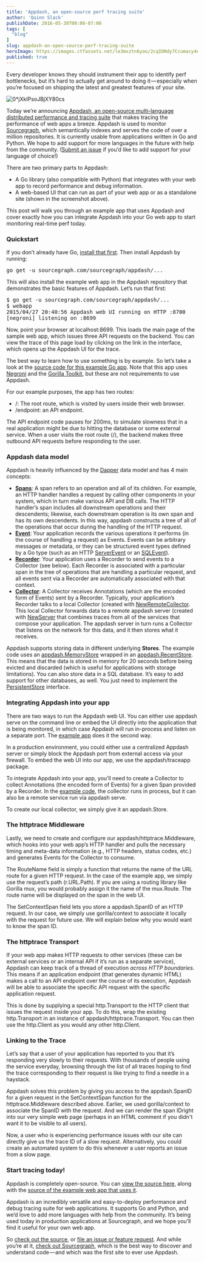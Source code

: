 ```yaml
---
title: 'Appdash, an open-source perf tracing suite'
author: 'Quinn Slack'
publishDate: 2016-05-30T00:00-07:00
tags: [
  "blog"
]
slug: appdash-an-open-source-perf-tracing-suite
heroImage: https://images.ctfassets.net/le3mxztn6yoo/2cqIONdy7Ccumacy4eCC8W/bf4a730c417954a3c7a30394cd8ddd51/0_jXkIPsoJBjXY80cs.png
published: true
---
```




Every developer knows they should instrument their app to identify perf bottlenecks, but it’s hard to actually get around to doing it — especially when you’re focused on shipping the latest and greatest features of your site.

![0*jXkIPsoJBjXY80cs](//images.contentful.com/le3mxztn6yoo/2cqIONdy7Ccumacy4eCC8W/bf4a730c417954a3c7a30394cd8ddd51/0_jXkIPsoJBjXY80cs.png)

Today we’re announcing [Appdash, an open-source multi-language distributed performance and tracing suite](https://github.com/sourcegraph/appdash) that makes tracing the performance of web apps a breeze. Appdash is used to monitor [Sourcegraph](https://sourcegraph.com/), which semantically indexes and serves the code of over a million repositories. It is currently usable from applications written in Go and Python. We hope to add support for more languages in the future with help from the community. ([Submit an issue](https://github.com/sourcegraph/appdash/issues) if you’d like to add support for your language of choice!)

There are two primary parts to Appdash:

*   A Go library (also compatible with Python) that integrates with your web app to record performance and debug information.
*   A web-based UI that can run as part of your web app or as a standalone site (shown in the screenshot above).

This post will walk you through an example app that uses Appdash and cover exactly how you can integrate Appdash into your Go web app to start monitoring real-time perf today.

### Quickstart

If you don’t already have Go, [install that first](https://golang.org/doc/install). Then install Appdash by running:

<pre name="27e2" id="27e2" class="graf graf--pre graf-after--p">go get -u sourcegraph.com/sourcegraph/appdash/...</pre>

This will also install the example web app in the Appdash repository that demonstrates the basic features of Appdash. Let’s run that first:

<pre name="c9e1" id="c9e1" class="graf graf--pre graf-after--p">$ go get -u sourcegraph.com/sourcegraph/appdash/...
$ webapp
2015/04/27 20:40:56 Appdash web UI running on HTTP :8700
[negroni] listening on :8699</pre>

Now, point your browser at localhost:8699\. This loads the main page of the sample web app, which issues three API requests on the backend. You can view the trace of this page load by clicking on the link in the interface, which opens up the Appdash UI for the trace.

The best way to learn how to use something is by example. So let’s take a look at the [source code for this example Go app](https://sourcegraph.com/github.com/sourcegraph/appdash/-/blob/examples/cmd/webapp/main.go). Note that this app uses [Negroni](https://github.com/codegangsta/negroni) and the [Gorilla Toolkit](http://www.gorillatoolkit.org/), but these are not requirements to use Appdash.

For our example purposes, the app has two routes:

*   /: The root route, which is visited by users inside their web browser.
*   /endpoint: an API endpoint.

The API endpoint code pauses for 200ms, to simulate slowness that in a real application might be due to hitting the database or some external service. When a user visits the root route (/), the backend makes three outbound API requests before responding to the user.

### Appdash data model

Appdash is heavily influenced by the [Dapper](http://research.google.com/pubs/pub36356.html) data model and has 4 main concepts:

*   [**Spans**](https://sourcegraph.com/sourcegraph.com/sourcegraph/appdash@master/.GoPackage/sourcegraph.com/sourcegraph/appdash/.def/SpanID): A span refers to an operation and all of its children. For example, an HTTP handler handles a request by calling other components in your system, which in turn make various API and DB calls. The HTTP handler’s span includes all downstream operations and their descendents; likewise, each downstream operation is its own span and has its own descendents. In this way, appdash constructs a tree of all of the operations that occur during the handling of the HTTP request.
*   [**Event**](https://sourcegraph.com/sourcegraph.com/sourcegraph/appdash@master/.GoPackage/sourcegraph.com/sourcegraph/appdash/.def/Event): Your application records the various operations it performs (in the course of handling a request) as Events. Events can be arbitrary messages or metadata, or they can be structured event types defined by a Go type (such as an HTTP [ServerEvent](https://sourcegraph.com/sourcegraph.com/sourcegraph/appdash@master/.GoPackage/sourcegraph.com/sourcegraph/appdash/httptrace/.def/ServerEvent) or an [SQLEvent](https://sourcegraph.com/sourcegraph.com/sourcegraph/appdash@master/.GoPackage/sourcegraph.com/sourcegraph/appdash/sqltrace/.def/SQLEvent)).
*   [**Recorder**](https://sourcegraph.com/sourcegraph.com/sourcegraph/appdash@master/.GoPackage/sourcegraph.com/sourcegraph/appdash/.def/Recorder): Your application uses a Recorder to send events to a Collector (see below). Each Recorder is associated with a particular span in the tree of operations that are handling a particular request, and all events sent via a Recorder are automatically associated with that context.
*   [**Collector**](https://sourcegraph.com/sourcegraph.com/sourcegraph/appdash@master/.GoPackage/sourcegraph.com/sourcegraph/appdash/.def/Collector): A Collector receives Annotations (which are the encoded form of Events) sent by a Recorder. Typically, your application’s Recorder talks to a local Collector (created with [NewRemoteCollector](https://sourcegraph.com/sourcegraph.com/sourcegraph/appdash@master/.GoPackage/sourcegraph.com/sourcegraph/appdash/.def/NewRemoteCollector). This local Collector forwards data to a remote appdash server (created with [NewServer](https://sourcegraph.com/sourcegraph.com/sourcegraph/appdash@master/.GoPackage/sourcegraph.com/sourcegraph/appdash/.def/NewServer) that combines traces from all of the services that compose your application. The appdash server in turn runs a Collector that listens on the network for this data, and it then stores what it receives.

Appdash supports storing data in different underlying **Stores**. The example code uses an [appdash.MemoryStore](https://sourcegraph.com/sourcegraph.com/sourcegraph/appdash@master/.GoPackage/sourcegraph.com/sourcegraph/appdash/.def/MemoryStore) wrapped in an [appdash.RecentStore](https://sourcegraph.com/sourcegraph.com/sourcegraph/appdash@master/.GoPackage/sourcegraph.com/sourcegraph/appdash/.def/RecentStore). This means that the data is stored in memory for 20 seconds before being evicted and discarded (which is useful for applications with storage limitations). You can also store data in a SQL database. It’s easy to add support for other databases, as well. You just need to implement the [PersistentStore](https://sourcegraph.com/sourcegraph.com/sourcegraph/appdash@master/.GoPackage/sourcegraph.com/sourcegraph/appdash/.def/PersistentStore) interface.

### Integrating Appdash into your app

There are two ways to run the Appdash web UI. You can either use appdash serve on the command line or embed the UI directly into the application that is being monitored, in which case Appdash will run in-process and listen on a separate port. The [example app](https://sourcegraph.com/github.com/sourcegraph/appdash/-/blob/examples/cmd/webapp/main.go) does it the second way.

In a production environment, you could either use a centralized Appdash server or simply block the Appdash port from external access via your firewall. To embed the web UI into our app, we use the appdash/traceapp package.

To integrate Appdash into your app, you’ll need to create a Collector to collect Annotations (the encoded form of Events) for a given Span provided by a Recorder. In the [example code](https://sourcegraph.com/github.com/sourcegraph/appdash/-/blob/examples/cmd/webapp/main.go), the collector runs in process, but it can also be a remote service run via appdash serve.

To create our local collector, we simply give it an appdash.Store.

### The httptrace Middleware

Lastly, we need to create and configure our appdash/httptrace.Middleware, which hooks into your web app’s HTTP handler and pulls the necessary timing and meta-data information (e.g., HTTP headers, status codes, etc.) and generates Events for the Collector to consume.

The RouteName field is simply a function that returns the name of the URL route for a given HTTP request. In the case of the example app, we simply use the request’s path (r.URL.Path). If you are using a routing library like Gorilla mux, you would probably assign it the name of the mux.Route. The route name will be displayed on the span in the web UI.

The SetContextSpan field lets you store a appdash.SpanID of an HTTP request. In our case, we simply use gorilla/context to associate it locally with the request for future use. We will explain below why you would want to know the span ID.

### The httptrace Transport

If your web app makes HTTP requests to other services (these can be external services or an internal API if it’s run as a separate service), Appdash can keep track of a thread of execution _across HTTP boundaries_. This means if an application endpoint (that generates dynamic HTML) makes a call to an API endpoint over the course of its execution, Appdash will be able to associate the specific API request with the specific application request.

This is done by supplying a special http.Transport to the HTTP client that issues the request inside your app. To do this, wrap the existing http.Transport in an instance of appdash/httptrace.Transport. You can then use the http.Client as you would any other http.Client.

### Linking to the Trace

Let’s say that a user of your application has reported to you that it’s responding very slowly to their requests. With thousands of people using the service everyday, browsing through the list of all traces hoping to find the trace corresponding to their request is like trying to find a needle in a haystack.

Appdash solves this problem by giving you access to the appdash.SpanID for a given request in the SetContextSpan function for the httptrace.Middleware described above. Earlier, we used gorilla/context to associate the SpanID with the request. And we can render the span IDright into our very simple web page (perhaps in an HTML comment if you didn't want it to be visible to all users).

Now, a user who is experiencing performance issues with our site can directly give us the trace ID of a slow request. Alternatively, you could create an automated system to do this whenever a user reports an issue from a slow page.

### Start tracing today!

Appdash is completely open-source. You can [view the source here](https://github.com/sourcegraph/appdash), along with the [source of the example web app that uses it](https://sourcegraph.com/github.com/sourcegraph/appdash/-/blob/examples/cmd/webapp/main.go).

Appdash is an incredibly versatile and easy-to-deploy performance and debug tracing suite for web applications. It supports Go and Python, and we’d love to add more languages with help from the community. It’s being used today in production applications at Sourcegraph, and we hope you’ll find it useful for your own web app.

So [check out the source](https://github.com/sourcegraph/appdash), or [file an issue or feature request](https://github.com/sourcegraph/appdash/issues). And while you’re at it, [check out Sourcegraph](https://sourcegraph.com/), which is the best way to discover and understand code — and which was the first site to ever use Appdash.
